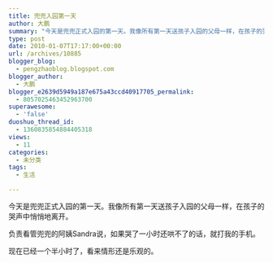 ```yaml
---
title: 兜兜入园第一天
author: 大鹏
summary: "今天是兜兜正式入园的第一天。我像所有第一天送孩子入园的父母一样，在孩子的哭声中悄悄地离开。"
type: post
date: 2010-01-07T17:17:00+00:00
url: /archives/10885
blogger_blog:
  - pengzhaoblog.blogspot.com
blogger_author:
  - 大鹏
blogger_e2639d5949a187e675a43ccd40917705_permalink:
  - 8057025463452963700
superawesome:
  - 'false'
duoshuo_thread_id:
  - 1360835854884405318
views:
  - 11
categories:
  - 未分类
tags:
  - 生活

---
```

今天是兜兜正式入园的第一天。我像所有第一天送孩子入园的父母一样，在孩子的哭声中悄悄地离开。

负责看管兜兜的阿姨Sandra说，如果哭了一小时还哄不了的话，就打我的手机。

现在已经一个半小时了，看来情形还是乐观的。
